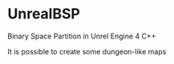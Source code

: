# UnrealBSP
 Binary Space Partition in Unrel Engine 4 C++
 
 It is possible to create some dungeon-like maps
 
 
